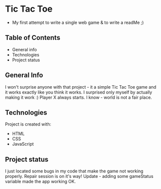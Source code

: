 # Tic Tac Toe
* My first attempt to write a single web game & to write a readMe ;)

## Table of Contents
* General info
* Technologies
* Project status

## General Info
I won't surprise anyone with that project - it a simple Tic Tac Toe game and it works exactly like you think it works.
I surprised only myself by actually making it work :)
Player X always starts. I know - world is not a fair place.

## Technologies
Project is created with: 
* HTML 
* CSS 
* JavaScript 


## Project status
I just located some bugs in my code that make the game not working properly. Repair session is on it's way!
Update - adding some gameStatus variable made the app working OK. 

